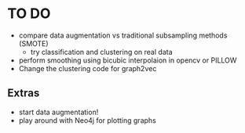 # TO DO

- compare data augmentation vs traditional subsampling methods (SMOTE)
    - try classification and clustering on real data    
- perform smoothing using bicubic interpolaion in opencv or PILLOW
- Change the clustering code for graph2vec

## Extras

- start data augmentation!
- play around with Neo4j for plotting graphs
